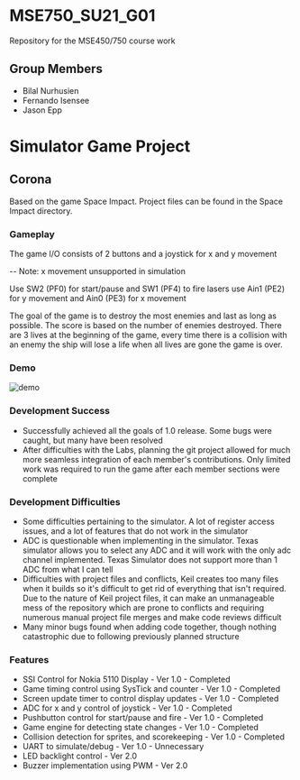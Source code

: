 # MSE750_SU21_G01
Repository for the MSE450/750 course work

## Group Members
- Bilal Nurhusien
- Fernando Isensee
- Jason Epp

# Simulator Game Project
## Corona
Based on the game Space Impact. Project files can be found in the Space Impact directory.

### Gameplay
The game I/O consists of 2 buttons and a joystick for x and y movement

-- Note: x movement unsupported in simulation

Use SW2 (PF0) for start/pause and SW1 (PF4) to fire lasers
use Ain1 (PE2) for y movement and Ain0 (PE3) for x movement

The goal of the game is to destroy the most enemies and last as long as possible.
The score is based on the number of enemies destroyed.
There are 3 lives at the beginning of the game, every time there is a collision with an enemy the ship will lose a life
when all lives are gone the game is over.

### Demo
![demo](https://media.github.sfu.ca/user/157/files/c699d900-d904-11eb-9771-77e67407c180)

### Development Success
* Successfully achieved all the goals of 1.0 release. Some bugs were caught, but many have been resolved
* After difficulties with the Labs, planning the git project allowed for much more seamless integration of each member's contributions. Only limited work was required to run the game after each member sections were complete

### Development Difficulties
* Some difficulties pertaining to the simulator. A lot of register access issues, and a lot of features that do not work in the simulator
* ADC is questionable when implementing in the simulator. Texas simulator allows you to select any ADC and it will work with the only adc channel implemented. Texas Simulator does not support more than 1 ADC from what I can tell
* Difficulties with project files and conflicts, Keil creates too many files when it builds so it's difficult to get rid of everything that isn't required. Due to the nature of Keil project files, it can make an unmanageable mess of the repository which are prone to conflicts and requiring numerous manual project file merges and make code reviews difficult
* Many minor bugs found when adding code together, though nothing catastrophic due to following previously planned structure

### Features
* SSI Control for Nokia 5110 Display - Ver 1.0 - Completed
* Game timing control using SysTick and counter - Ver 1.0 - Completed
* Screen update timer to control display updates - Ver 1.0 - Completed
* ADC for x and y control of joystick - Ver 1.0 - Completed
* Pushbutton control for start/pause and fire - Ver 1.0 - Completed
* Game engine for detecting state changes - Ver 1.0 - Completed
* Collision detection for sprites, and scorekeeping - Ver 1.0 - Completed
* UART to simulate/debug - Ver 1.0 - Unnecessary
* LED backlight control - Ver 2.0
* Buzzer implementation using PWM - Ver 2.0
